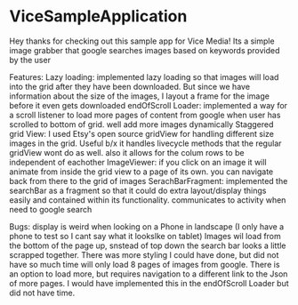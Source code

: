 # ViceSampleApplication

Hey thanks for checking out this sample app for Vice Media! Its a simple image grabber that google searches images based on keywords provided by the user

Features:
Lazy loading: implemented lazy loading so that images will load into the grid after they have been downloaded. But since we have information about the size of the images, I layout a frame for the image before it even gets downloaded
endOfScroll Loader: implemented a way for a scroll listener to load more pages of content from google when user has scrolled to bottom of grid. well add more images dynamically
Staggered grid View: I used Etsy's open source gridView for handling different size images in the grid. Useful b/x it handles livecycle methods that the regular gridView wont do as well. also it allows for the colum rows to be independent of eachother
ImageViewer: if you click on an image it will animate from inside the grid view to a page of its own. you can navigate back from there to the grid of images
SerachBarFragment: implemented the searchBar as a fragment so that it could do extra layout/display things easily and contained within its functionality. communicates to activity when need to google search


Bugs:
display is weird when looking on a Phone in landscape (I only have a phone to test so I cant say what it lookslke on tablet)
Images wil load from the bottom of the page up, snstead of top down
the search bar looks a little scrapped together. There was more styling I could have done, but did not have so much time
will only load 8 pages of images from google. There is an option to load more, but requires navigation to a different link to the Json of more pages. I would have implemented this in the endOfScroll Loader but did not have time.



